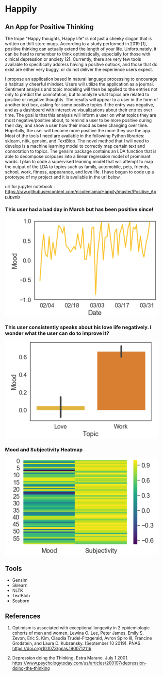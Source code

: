 # Happily
## An App for Positive Thinking

  The trope "Happy thoughts, Happy life" is not just a cheeky slogan that is written on thift store mugs. 
  According to a study performed in 2019 [1], positive thinking can actually extend the length of your life. 
  Unfortunately, it can be hard to remember to think optimistically, especially for those with clinical depression or anxiety [2]. 
  Currently, there are very few tools available to specifically address having a positive outlook, and those that do exist 
  are either very buggy, or do not deliver the experience users expect.
  
  I propose an application based in natural language processing to encourage a habitually cheerful mindset.
  Users will utilize the application as a journal. Sentiment analysis and topic modeling will then be applied
  to the entries not only to predict the connotation, but to analyze what topics are related to positive or negative thoughts.
  The results will appear to a user in the form of another text box, asking for some positive topics if the entry was negative,
  and as a dashboard with interactive visualizations about their entries over time.  The goal is that this analysis
  will inform a user on what topics they are most negative/positive about, to remind a user to be more positive during their
  day, and show a user how their mood as been changing over time. Hopefully, the user will become more positive the more they 
  use the app. Most of the tools I need are available in the following Python libraries: sklearn, nltk, gensim, and TextBlob. 
  The novel method that I will need to develop is a machine learning model to correctly map certain text and connotation to topics. 
  The gensim package contains an LDA function that is able to decompose corpuses into a linear regression model of prominant words. 
  I plan to code a supervised learning model that will attempt to map the output of the LDA to topics such as family, 
  automobile, pets, friends, school, work, fitness, appearance, and love life. I have begun to code up a prototype of my project
  and it is available in the url below. 

url for jupyter notebook : https://raw.githubusercontent.com/nicolenlama/Happily/master/Positive_App.ipynb

### This user had a bad day in March but has been positive since!
![alt text](https://github.com/nicolenlama/Happily/blob/master/Images/MoodVsTime.png "Mood over Time")

### This user consistently speaks about his love life negatively. I wonder what the user can do to improve it?
![alt text](https://github.com/nicolenlama/Happily/blob/master/Images/TopicsMood.png "Mood and Topics")

### Mood and Subjectivity Heatmap
![alt text](https://github.com/nicolenlama/Happily/blob/master/Images/MoodSubjectivityHeatMap.png "Mood and Subjectivity")

## Tools
* Gensim
* Sklearn
* NLTK
* TextBlob
* Seaborn


## References
1. Optimism is associated with exceptional longevity in 2 epidemiologic cohorts of men and women. 
Lewina O. Lee, Peter James, Emily S. Zevon, Eric S. Kim, Claudia Trudel-Fitzgerald, Avron Spiro III, 
Francine Grodstein, and Laura D. Kubzansky. (September 10 2019). PNAS. https://doi.org/10.1073/pnas.1900712116

2. Depression doing the Thinking. Estra Marano. July 1 2001. 
https://www.psychologytoday.com/us/articles/200107/depression-doing-the-thinking


